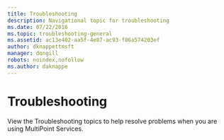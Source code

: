 ```yaml
---
title: Troubleshooting
description: Navigational topic for troubleshooting
ms.date: 07/22/2016
ms.topic: troubleshooting-general
ms.assetid: ac13e402-aa5f-4e87-ac93-f86a574203ef
author: dknappettmsft
manager: dongill
robots: noindex,nofollow
ms.author: daknappe
---
```

# Troubleshooting
View the Troubleshooting topics to help resolve problems when you are using MultiPoint Services.
